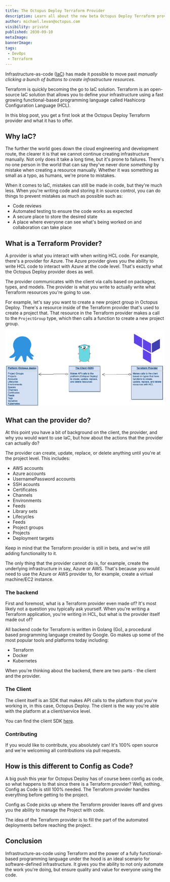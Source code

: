```yaml
---
title: The Octopus Deploy Terraform Provider
description: Learn all about the new beta Octopus Deploy Terraform provider
author: michael.levan@octopus.com
visibility: private
published: 2030-09-10
metaImage:
bannerImage:
tags:
 - DevOps
 - Terraform
---
```



Infrastructure-as-code ([IaC](https://searchitoperations.techtarget.com/definition/Infrastructure-as-Code-IAC#:~:text=Infrastructure%20as%20code%2C%20also%20referred,hardware%20devices%20and%20operating%20systems.)) has made it possible to move past *manually clicking a bunch of buttons to create infrastructure resources*.

Terraform is quickly becoming the go to IaC solution. Terraform is an open-source IaC solution that allows you to define your infrastructure using a fast growing functional-based programming language called Hashicorp Configuration Language (HCL).

In this blog post, you get a first look at the Octopus Deploy Terraform provider and what it has to offer.

## Why IaC?

The further the world goes down the cloud engineering and development route, the clearer it is that we cannot continue creating infrastructure manually. Not only does it take a long time, but it's prone to failures. There's no one person in the world that can say they've never done *something* by mistake when creating a resource manually. Whether it was something as small as a typo, as humans, we're prone to mistakes.

When it comes to IaC, mistakes can still be made in code, but they're much less. When you're writing code and storing it in source control, you can do things to prevent mistakes as much as possible such as:

- Code reviews
- Automated testing to ensure the code works as expected
- A secure place to store the desired state
- A place where everyone can see what's being worked on and collaboration can take place

## What is a Terraform Provider?

A provider is what you interact with when writing HCL code. For example, there's a provider for Azure. The Azure provider gives you the ability to write HCL code to interact with Azure at the code level. That's exactly what the Octopus Deploy provider does as well.

The provider communicates with the client via calls based on packages, types, and models. The provider is what you write to actually write what Terraform resources you're going to use.

For example, let's say you want to create a new project group in Octopus Deploy. There's a resource inside of the Terraform provider that's used to create a project that. That resource in the Terraform provider makes a call to the `ProjectGroup` type, which then calls a function to create a new project group.

![](images/1.png)

## What can the provider do?

At this point you have a bit of background on the client, the provider, and why you would want to use IaC, but how about the actions that the provider can actually do?

The provider can create, update, replace, or delete anything until you're at the project level. This includes:

- AWS accounts
- Azure accounts
- UsernamePassword accounts
- SSH acounts
- Certificates
- Channels
- Environments
- Feeds
- Library sets
- Lifecycles
- Feeds
- Project groups
- Projects
- Deployment targets

Keep in mind that the Terraform provider is still in beta, and we're still adding functionality to it.

The only thing that the provider cannot do is, for example, create the underlying infrastructure in say, Azure or AWS. That's because you would need to use the Azure or AWS provider to, for example, create a virtual machine/EC2 instance.

### The backend

First and foremost, what is a Terraform provider even made of? It's most likely not a question you typically ask yourself. When you're writing a Terraform application, you're writing in HCL, but what is the provider itself made out of?

All backend code for Terraform is written in Golang (Go), a procedural based programming language created by Google. Go makes up some of the most popular tools and platforms today including:

- Terraform
- Docker
- Kubernetes

When you're thinking about the backend, there are two parts - the client and the provider.

### The Client

The client itself is an SDK that makes API calls to the platform that you're working in, in this case, Octopus Deploy. The client is the way you're able with the platform at a client/service level. 

You can find the client SDK [here](https://github.com/OctopusDeploy/go-octopusdeploy).

### Contributing

If you would like to contribute, you absolutely can! It's 100% open source and we're welcoming all contributions via pull requests.

## How is this different to Config as Code?

A big push this year for Octopus Deploy has of course been config as code, so what happens to that since there is a Terraform provider? Well, nothing. Config as Code is still 100% needed. The Terraform provider handles everything before getting to the project.

Config as Code picks up where the Terraform provider leaves off and gives you the ability to manage the Project with code. 

The idea of the Terraform provider is to fill the part of the automated deployments before reaching the project.

## Conclusion

Infrastructure-as-code using Terraform and the power of a fully functional-based programming language under the hood is an ideal scenario for software-defined infrastructure. It gives you the ability to not only automate the work you're doing, but ensure quality and value for everyone using the code.